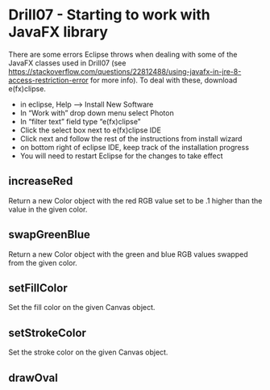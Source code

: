# Drill07 - Starting to work with JavaFX library

There are some errors Eclipse throws when dealing with some of the JavaFX classes
used in Drill07 (see 
https://stackoverflow.com/questions/22812488/using-javafx-in-jre-8-access-restriction-error
for more info).  To deal with these, download e(fx)clipse.
 * in eclipse, Help —> Install New Software
 * In “Work with” drop down menu select Photon
 * In “filter text” field type “e(fx)clipse"
 * Click the select box next to e(fx)clipse IDE
 * Click next and follow the rest of the instructions from install wizard
 * on bottom right of eclipse IDE, keep track of the installation progress
 * You will need to restart Eclipse for the changes to take effect

## increaseRed

Return a new Color object with the red RGB value set to be .1 higher than the value
in the given color.

## swapGreenBlue

Return a new Color object with the green and blue RGB values swapped from the
given color.

## setFillColor

Set the fill color on the given Canvas object.

## setStrokeColor

Set the stroke color on the given Canvas object.

## drawOval
